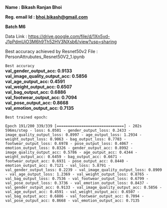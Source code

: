 **Name : Bikash Ranjan Bhoi**

**Reg. email Id : bhoi.bikash@gmail.com**

**Batch M6**


Data Link : https://drive.google.com/file/d/1Xn5vd-J1pPdmUiO3M6h9Th52HV3NXsb6/view?usp=sharing

Best accuracy achieved by Resnet50v2
File : PersonAttrubutes_Resnet50V2_1.ipynb

`Best accuracy`<br>
**val_gender_output_acc: 0.9133  <br>
val_image_quality_output_acc: 0.5856 <br>
val_age_output_acc: 0.4591 <br>
val_weight_output_acc: 0.6507 <br>
val_bag_output_acc: 0.6886 <br>
val_footwear_output_acc: 0.7094 <br> 
val_pose_output_acc: 0.8668 <br>
val_emotion_output_acc: 0.7135**

`Best trained epoch:`

`Epoch 191/200
339/339 [==============================] - 202s 596ms/step - loss: 6.0501 - gender_output_loss: 0.2433 - image_quality_output_loss: 0.8997 - age_output_loss: 1.2934 - weight_output_loss: 0.9063 - bag_output_loss: 0.7703 - footwear_output_loss: 0.6978 - pose_output_loss: 0.4067 - emotion_output_loss: 0.8326 - gender_output_acc: 0.8992 - image_quality_output_acc: 0.5786 - age_output_acc: 0.4344 - weight_output_acc: 0.6459 - bag_output_acc: 0.6671 - footwear_output_acc: 0.6931 - pose_output_acc: 0.8440 - emotion_output_acc: 0.7121 - val_loss: 5.8791 - val_gender_output_loss: 0.2239 - val_image_quality_output_loss: 0.8909 - val_age_output_loss: 1.2369 - val_weight_output_loss: 0.8765 - val_bag_output_loss: 0.7536 - val_footwear_output_loss: 0.6799 - val_pose_output_loss: 0.3736 - val_emotion_output_loss: 0.8437 - val_gender_output_acc: 0.9133 - val_image_quality_output_acc: 0.5856 - val_age_output_acc: 0.4591 - val_weight_output_acc: 0.6507 - val_bag_output_acc: 0.6886 - val_footwear_output_acc: 0.7094 - val_pose_output_acc: 0.8668 - val_emotion_output_acc: 0.7135`
